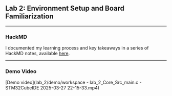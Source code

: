 ## Lab 2: Environment Setup and Board Familiarization

---
### HackMD
I documented my learning process and key takeaways in a series of HackMD notes, available [here](https://hackmd.io/@GDIF3DlmRBa7hCk6nQfzkQ/rysjzVsuex).

---
### Demo Video
[Demo video](lab_2/demo/workspace - lab_2_Core_Src_main.c - STM32CubeIDE 2025-03-27 22-15-33.mp4)
